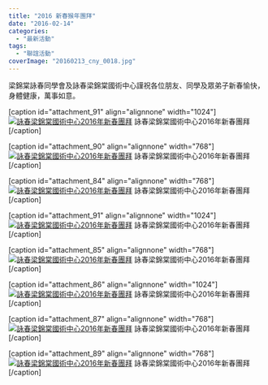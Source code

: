 ```yaml
---
title: "2016 新春猴年團拜"
date: "2016-02-14"
categories: 
  - "最新活動"
tags: 
  - "聯誼活動"
coverImage: "20160213_cny_0018.jpg"
---
```


梁錦棠詠春同學會及詠春梁錦棠國術中心謹祝各位朋友、同學及眾弟子新春愉快，身體健康，萬事如意。

\[caption id="attachment\_91" align="alignnone" width="1024"\][![詠春梁錦棠國術中心2016年新春團拜](images/20160213_cny_0018-1024x768.jpg)](http://13.229.250.225/wp-content/uploads/2016/03/20160213_cny_0018.jpg) 詠春梁錦棠國術中心2016年新春團拜\[/caption\]<!--more-->

\[caption id="attachment\_90" align="alignnone" width="768"\][![詠春梁錦棠國術中心2016年新春團拜](images/20160213_cny_0019-768x1024.jpg)](http://13.229.250.225/wp-content/uploads/2016/03/20160213_cny_0019.jpg) 詠春梁錦棠國術中心2016年新春團拜\[/caption\]

\[caption id="attachment\_84" align="alignnone" width="768"\][![詠春梁錦棠國術中心2016年新春團拜](images/20160213_cny_0002-768x1024.jpg)](http://13.229.250.225/wp-content/uploads/2016/03/20160213_cny_0002.jpg) 詠春梁錦棠國術中心2016年新春團拜\[/caption\]

\[caption id="attachment\_91" align="alignnone" width="1024"\][![詠春梁錦棠國術中心2016年新春團拜](images/20160213_cny_0018-1024x768.jpg)](http://13.229.250.225/wp-content/uploads/2016/03/20160213_cny_0018.jpg) 詠春梁錦棠國術中心2016年新春團拜\[/caption\]

\[caption id="attachment\_85" align="alignnone" width="768"\][![詠春梁錦棠國術中心2016年新春團拜](images/20160213_cny_0003-768x1024.jpg)](http://13.229.250.225/wp-content/uploads/2016/03/20160213_cny_0003.jpg) 詠春梁錦棠國術中心2016年新春團拜\[/caption\]

\[caption id="attachment\_86" align="alignnone" width="1024"\][![詠春梁錦棠國術中心2016年新春團拜](images/20160213_cny_0004-1024x768.jpg)](http://13.229.250.225/wp-content/uploads/2016/03/20160213_cny_0004.jpg) 詠春梁錦棠國術中心2016年新春團拜\[/caption\]

\[caption id="attachment\_87" align="alignnone" width="768"\][![詠春梁錦棠國術中心2016年新春團拜](images/20160213_cny_0008-768x1024.jpg)](http://13.229.250.225/wp-content/uploads/2016/03/20160213_cny_0008.jpg) 詠春梁錦棠國術中心2016年新春團拜\[/caption\]

\[caption id="attachment\_89" align="alignnone" width="768"\][![詠春梁錦棠國術中心2016年新春團拜](images/20160213_cny_0011-768x1024.jpg)](http://13.229.250.225/wp-content/uploads/2016/03/20160213_cny_0011.jpg) 詠春梁錦棠國術中心2016年新春團拜\[/caption\]
